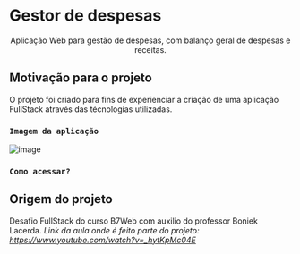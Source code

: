 # Gestor de despesas

<div align='center'>Aplicação Web para gestão de despesas, com balanço geral de despesas e receitas.</div> 

## Motivação para o projeto

O projeto foi criado para fins de experienciar a criação de uma aplicação FullStack através das técnologias utilizadas.

### `Imagem da aplicação`

![image](https://user-images.githubusercontent.com/99377147/193140802-4516cc89-8fc7-4e60-b5e3-d7698c28f49e.png)

### `Como acessar?`



## Origem do projeto

Desafio FullStack do curso B7Web com auxilio do professor Boniek Lacerda. 
<i>Link da aula onde é feito parte do projeto: https://www.youtube.com/watch?v=_hytKpMc04E </i>
